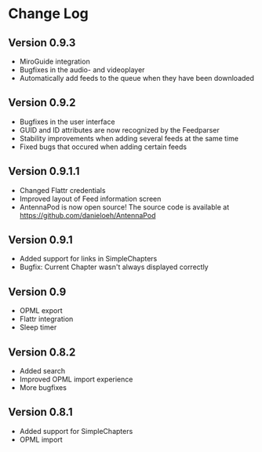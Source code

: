 Change Log
==========

Version 0.9.3
-------------
* MiroGuide integration
* Bugfixes in the audio- and videoplayer
* Automatically add feeds to the queue when they have been downloaded

Version 0.9.2
-------------
* Bugfixes in the user interface
* GUID and ID attributes are now recognized by the Feedparser
* Stability improvements when adding several feeds at the same time
* Fixed bugs that occured when adding certain feeds

Version 0.9.1.1
--------------------
* Changed Flattr credentials
* Improved layout of Feed information screen
* AntennaPod is now open source! The source code is available at https://github.com/danieloeh/AntennaPod

Version 0.9.1
-----------------
* Added support for links in SimpleChapters
* Bugfix: Current Chapter wasn't always displayed correctly

Version 0.9
--------------

* OPML export
* Flattr integration
* Sleep timer

Version 0.8.2
-------------

* Added search
* Improved OPML import experience
* More bugfixes

Version 0.8.1
------------

* Added support for SimpleChapters
* OPML import